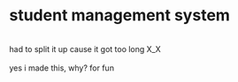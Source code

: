 # student management system
<br>
had to split it up cause it got too long X_X
<br>
<br>
yes i made this, why? for fun
